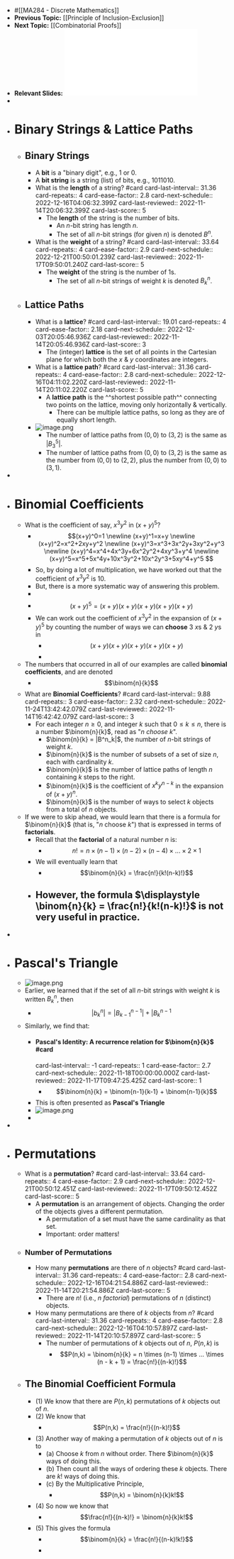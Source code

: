 - #[[MA284 - Discrete Mathematics]]
- **Previous Topic:** [[Principle of Inclusion-Exclusion]]
- **Next Topic:** [[Combinatorial Proofs]]
- **Relevant Slides:** ![MA284-Week03.pdf](../assets/MA284-Week03_1663699934644_0.pdf)
-
- # Binary Strings & Lattice Paths
	- ## Binary Strings
		- A **bit** is a "binary digit", e.g., 1 or 0.
		- A **bit string** is a string (list) of bits, e.g., 1011010.
		- What is the **length** of a string? #card
		  card-last-interval:: 31.36
		  card-repeats:: 4
		  card-ease-factor:: 2.8
		  card-next-schedule:: 2022-12-16T04:06:32.399Z
		  card-last-reviewed:: 2022-11-14T20:06:32.399Z
		  card-last-score:: 5
			- The **length** of the string is the number of bits.
				- An $n$-bit string has length $n$.
				- The set of all $n$-bit strings (for given $n$) is denoted $B^n$.
		- What is the **weight** of a string? #card
		  card-last-interval:: 33.64
		  card-repeats:: 4
		  card-ease-factor:: 2.9
		  card-next-schedule:: 2022-12-21T00:50:01.239Z
		  card-last-reviewed:: 2022-11-17T09:50:01.240Z
		  card-last-score:: 5
			- The **weight** of the string is the number of 1s.
				- The set of all $n$-bit strings of weight $k$ is denoted $B^n_k$.
	- ## Lattice Paths
		- What is a **lattice**? #card
		  card-last-interval:: 19.01
		  card-repeats:: 4
		  card-ease-factor:: 2.18
		  card-next-schedule:: 2022-12-03T20:05:46.936Z
		  card-last-reviewed:: 2022-11-14T20:05:46.936Z
		  card-last-score:: 3
			- The (integer) **lattice** is the set of all points in the Cartesian plane for which both the $x$ & $y$ coordinates are integers.
		- What is a **lattice path**? #card
		  card-last-interval:: 31.36
		  card-repeats:: 4
		  card-ease-factor:: 2.8
		  card-next-schedule:: 2022-12-16T04:11:02.220Z
		  card-last-reviewed:: 2022-11-14T20:11:02.220Z
		  card-last-score:: 5
			- A **lattice path** is the ^^shortest possible path^^ connecting two points on the lattice, moving only horizontally & vertically.
				- There can be multiple lattice paths, so long as they are of equally short length.
		- ![image.png](../assets/image_1663745526135_0.png)
			- The number of lattice paths from $(0,0)$ to $(3,2)$ is the same as $|B_3^5|$.
			- The number of lattice paths from $(0,0)$ to $(3,2)$ is the same as the number from $(0,0)$ to $(2,2)$, plus the number from $(0,0)$ to $(3,1)$.
-
- # Binomial Coefficients
	- What is the coefficient of say, $x^3y^2$ in $(x+y)^5$?
		- $$(x+y)^0=1
		  \newline
		  (x+y)^1=x+y
		  \newline
		  (x+y)^2=x^2+2xy+y^2
		  \newline
		  (x+y)^3=x^3+3x^2y+3xy^2+y^3
		  \newline
		  (x+y)^4=x^4+4x^3y+6x^2y^2+4xy^3+y^4
		  \newline
		  (x+y)^5=x^5+5x^4y+10x^3y^2+10x^2y^3+5xy^4+y^5
		  $$
		- So, by doing a lot of multiplication, we have worked out that the coefficient of $x^3y^2$ is $10$.
		- But, there is a more systematic way of answering this problem.
		-
		- $$(x+y)^5=(x+y)(x+y)(x+y)(x+y)(x+y)$$
		- We can work out the coefficient of $x^3y^2$ in the expansion of $(x+y)^5$ by counting the number of ways we can **choose** $3$ $x$s & $2$ $y$s in
			- $$(x+y)(x+y)(x+y)(x+y)(x+y)$$
			-
	- The numbers that occurred in all of our examples are called **binomial coefficients**, and are denoted
		- $$\binom{n}{k}$$
	- What are **Binomial Coefficients**? #card
	  card-last-interval:: 9.88
	  card-repeats:: 3
	  card-ease-factor:: 2.32
	  card-next-schedule:: 2022-11-24T13:42:42.079Z
	  card-last-reviewed:: 2022-11-14T16:42:42.079Z
	  card-last-score:: 3
		- For each integer $n \geq 0$, and integer $k$ such that $0 \leq k \leq n$, there is a number $\binom{n}{k}$, read as "$n$ *choose* $k$".
			- $\binom{n}{k} = |B^n_k|$, the number of $n$-bit strings of weight $k$.
			- $\binom{n}{k}$ is the number of subsets of a set of size $n$, each with cardinality $k$.
			- $\binom{n}{k}$ is the number of lattice paths of length $n$ containing $k$ steps to the right.
			- $\binom{n}{k}$ is the coefficient of $x^k y^{n-k}$ in the expansion of $(x+y)^n$.
			- $\binom{n}{k}$ is the number of ways to select $k$ objects from a total of $n$ objects.
	- If we were to skip ahead, we would learn that there is a formula for $\binom{n}{k}$ (that is, "$n$ choose $k$") that is expressed in terms of **factorials**.
		- Recall that the **factorial** of a natural number $n$ is:
			- $$n! = n \times (n-1) \times (n-2) \times (n-4) \times ... \times 2 \times 1$$
		- We will eventually learn that
			- $$\binom{n}{k} = \frac{n!}{k!(n-k)!}$$
		- However, the formula $\displaystyle \binom{n}{k} = \frac{n!}{k!(n-k)!}$ is not very useful in practice.
			-
-
- # Pascal's Triangle
	- ![image.png](../assets/image_1663751328603_0.png)
	- Earlier, we learned that if the set of all $n$-bit strings with weight $k$ is written $B^n_k$, then
		- $$|b^n_k| = |B^{n-1}_{k-1}| + |B^{n-1}_k$$
	- Similarly, we find that:
		- #### Pascal's Identity: A recurrence relation for $\binom{n}{k}$ #card
		  card-last-interval:: -1
		  card-repeats:: 1
		  card-ease-factor:: 2.7
		  card-next-schedule:: 2022-11-18T00:00:00.000Z
		  card-last-reviewed:: 2022-11-17T09:47:25.425Z
		  card-last-score:: 1
			- $$\binom{n}{k} = \binom{n-1}{k-1} + \binom{n-1}{k}$$
		- This is often presented as **Pascal's Triangle**
		- ![image.png](../assets/image_1663751709631_0.png)
		-
-
- # Permutations
	- What is a **permutation**? #card
	  card-last-interval:: 33.64
	  card-repeats:: 4
	  card-ease-factor:: 2.9
	  card-next-schedule:: 2022-12-21T00:50:12.451Z
	  card-last-reviewed:: 2022-11-17T09:50:12.452Z
	  card-last-score:: 5
		- A **permutation** is an arrangement of objects. Changing the order of the objects gives a different permutation.
			- A permutation of a set must have the same cardinality as that set.
			- Important: order matters!
	- ### Number of Permutations
		- How many **permutations** are there of $n$ objects? #card
		  card-last-interval:: 31.36
		  card-repeats:: 4
		  card-ease-factor:: 2.8
		  card-next-schedule:: 2022-12-16T04:21:54.886Z
		  card-last-reviewed:: 2022-11-14T20:21:54.886Z
		  card-last-score:: 5
			- There are $n!$ (i.e., $n$ *factorial*) permutations of $n$ (distinct) objects.
		- How many permutations are there of $k$ objects from $n$? #card
		  card-last-interval:: 31.36
		  card-repeats:: 4
		  card-ease-factor:: 2.8
		  card-next-schedule:: 2022-12-16T04:10:57.897Z
		  card-last-reviewed:: 2022-11-14T20:10:57.897Z
		  card-last-score:: 5
			- The number of permutations of $k$ objects out of $n$, $P(n,k)$ is
				- $$P(n,k) = \binom{n}{k} = n \times (n-1) \times ... \times (n - k + 1) = \frac{n!}{(n-k)!}$$
	- ## The Binomial Coefficient Formula
		- (1) We know that there are $P(n,k)$ permutations of $k$ objects out of $n$.
		- (2) We know that
			- $$P(n,k) = \frac{n!}{(n-k)!}$$
		- (3) Another way of making a permutation of $k$ objects out of $n$ is to
			- (a) Choose $k$ from $n$ without order. There $\binom{n}{k}$ ways of doing this.
			- (b) Then count all the ways of ordering these $k$ objects. There are $k!$ ways of doing this.
			- (c) By the Multiplicative Principle,
				- $$P(n,k) = \binom{n}{k}k!$$
		- (4) So now we know that
			- $$\frac{n!}{(n-k)!} = \binom{n}{k}k!$$
		- (5) This gives the formula
			- $$\binom{n}{k} = \frac{n!}{(n-k)!k!}$$
			-